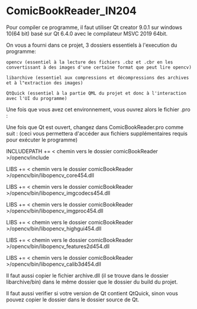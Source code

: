 # ComicBookReader_IN204
Pour compiler ce programme, il faut utiliser Qt creator 9.0.1 sur windows 10(64 bit) basé sur
Qt 6.4.0 avec le compilateur MSVC 2019 64bit.

On vous a fourni dans ce projet, 3 dossiers essentiels à l'execution du programme:

    opencv (essentiel à la lecture des fichiers .cbz et .cbr en les convertissant à des images d'une certaine format que peut lire opencv)

    libarchive (essentiel aux compressions et décompressions des archives et à l"extraction des images)

    QtQuick (essentiel à la partie QML du projet et donc à l'interaction avec l'UI du programme)

Une fois que vous avez cet environnement, vous ouvrez alors le fichier .pro :

Une fois que Qt est ouvert, changez dans ComicBookReader.pro comme suit : (ceci vous permettera d'accéder aux fichiers supplémentaires requis pour exécuter le programme)

INCLUDEPATH +=  < chemin vers le dossier comicBookReader >/opencv/include

LIBS += < chemin vers le dossier comicBookReader >/opencv/bin/libopencv_core454.dll

LIBS +=  <  chemin vers le dossier comicBookReader  >/opencv/bin/libopencv_imgcodecs454.dll

LIBS +=  <  chemin vers le dossier comicBookReader >/opencv/bin/libopencv_imgproc454.dll
  
LIBS +=  <  chemin vers le dossier comicBookReader  >/opencv/bin/libopencv_highgui454.dll
  
LIBS +=  < chemin vers le dossier comicBookReader >/opencv/bin/libopencv_features2d454.dll
  
LIBS +=  < chemin vers le dossier comicBookReader >/opencv/bin/libopencv_calib3d454.dll

Il faut aussi copier le fichier archive.dll (il se trouve dans le dossier libarchive/bin) dans le même dossier que le dossier du build du projet.

Il faut aussi verifier si votre version de Qt contient QtQuick, sinon vous pouvez copier le dossier dans le dossier source de Qt.
